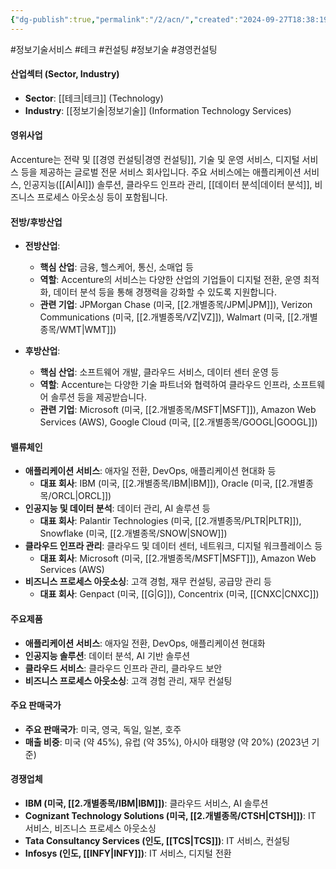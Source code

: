 ```yaml
---
{"dg-publish":true,"permalink":"/2/acn/","created":"2024-09-27T18:38:19.778+09:00","updated":"2025-06-03T20:05:57.401+09:00"}
---
```


#정보기술서비스 #테크 #컨설팅 #정보기술 #경영컨설팅


#### 산업섹터 (Sector, Industry)

- **Sector**: [[테크\|테크]] (Technology)
- **Industry**: [[정보기술\|정보기술]] (Information Technology Services)

#### 영위사업

Accenture는 전략 및 [[경영 컨설팅\|경영 컨설팅]], 기술 및 운영 서비스, 디지털 서비스 등을 제공하는 글로벌 전문 서비스 회사입니다. 주요 서비스에는 애플리케이션 서비스, 인공지능([[AI\|AI]]) 솔루션, 클라우드 인프라 관리, [[데이터 분석\|데이터 분석]], 비즈니스 프로세스 아웃소싱 등이 포함됩니다.

#### 전방/후방산업

- **전방산업**:
    - **핵심 산업**: 금융, 헬스케어, 통신, 소매업 등
    - **역할**: Accenture의 서비스는 다양한 산업의 기업들이 디지털 전환, 운영 최적화, 데이터 분석 등을 통해 경쟁력을 강화할 수 있도록 지원합니다.
    - **관련 기업**: JPMorgan Chase (미국, [[2.개별종목/JPM\|JPM]]), Verizon Communications (미국, [[2.개별종목/VZ\|VZ]]), Walmart (미국, [[2.개별종목/WMT\|WMT]])
      
- **후방산업**:
    - **핵심 산업**: 소프트웨어 개발, 클라우드 서비스, 데이터 센터 운영 등
    - **역할**: Accenture는 다양한 기술 파트너와 협력하여 클라우드 인프라, 소프트웨어 솔루션 등을 제공받습니다.
    - **관련 기업**: Microsoft (미국, [[2.개별종목/MSFT\|MSFT]]), Amazon Web Services (AWS), Google Cloud (미국, [[2.개별종목/GOOGL\|GOOGL]])

#### 밸류체인

- **애플리케이션 서비스**: 애자일 전환, DevOps, 애플리케이션 현대화 등
    - **대표 회사**: IBM (미국, [[2.개별종목/IBM\|IBM]]), Oracle (미국, [[2.개별종목/ORCL\|ORCL]])
- **인공지능 및 데이터 분석**: 데이터 관리, AI 솔루션 등
    - **대표 회사**: Palantir Technologies (미국, [[2.개별종목/PLTR\|PLTR]]), Snowflake (미국, [[2.개별종목/SNOW\|SNOW]])
- **클라우드 인프라 관리**: 클라우드 및 데이터 센터, 네트워크, 디지털 워크플레이스 등
    - **대표 회사**: Microsoft (미국, [[2.개별종목/MSFT\|MSFT]]), Amazon Web Services (AWS)
- **비즈니스 프로세스 아웃소싱**: 고객 경험, 재무 컨설팅, 공급망 관리 등
    - **대표 회사**: Genpact (미국, [[G\|G]]), Concentrix (미국, [[CNXC\|CNXC]])

#### 주요제품

- **애플리케이션 서비스**: 애자일 전환, DevOps, 애플리케이션 현대화
- **인공지능 솔루션**: 데이터 분석, AI 기반 솔루션
- **클라우드 서비스**: 클라우드 인프라 관리, 클라우드 보안
- **비즈니스 프로세스 아웃소싱**: 고객 경험 관리, 재무 컨설팅

#### 주요 판매국가

- **주요 판매국가**: 미국, 영국, 독일, 일본, 호주
- **매출 비중**: 미국 (약 45%), 유럽 (약 35%), 아시아 태평양 (약 20%) (2023년 기준)

#### 경쟁업체

- **IBM (미국, [[2.개별종목/IBM\|IBM]])**: 클라우드 서비스, AI 솔루션
- **Cognizant Technology Solutions (미국, [[2.개별종목/CTSH\|CTSH]])**: IT 서비스, 비즈니스 프로세스 아웃소싱
- **Tata Consultancy Services (인도, [[TCS\|TCS]])**: IT 서비스, 컨설팅
- **Infosys (인도, [[INFY\|INFY]])**: IT 서비스, 디지털 전환